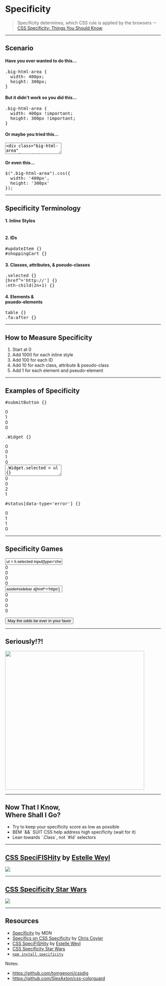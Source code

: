 # Specificity

> Specificity determines, which CSS rule is applied by the browsers --[CSS Specificity: Things You Should Know](http://www.smashingmagazine.com/2007/07/27/css-specificity-things-you-should-know/)

------

## Scenario
<!-- .slide: data-title="Specificity" data-state="backEndBrian juniorJacob" -->

<div class="Split">
  <div class="Split-column">
    <div class="fragment">
      <h4>Have you ever wanted to do this...</h4>
      <pre data-codemirror data-mode="text/css" data-line-numbers="false">.big-html-area {
  width: 400px;
  height: 300px;
}</pre>
    </div>
    <div class="fragment">
      <h4>But it didn't work so you did this...</h4>
      <pre data-codemirror data-mode="text/css" data-line-numbers="false">.big-html-area {
  width: 400px !important;
  height: 300px !important;
}</pre>
    </div>
  </div>
  <div class="Split-column">
    <div class="fragment">
      <h4>Or maybe you tried this...</h4>
      <textarea data-codemirror data-mode="text/html" data-line-numbers="false"><div class="big-html-area"
  style="width: 400px; height: 300px;">
</div></textarea>
    </div>
    <div class="fragment">
      <h4>Or even this...</h4>
      <pre data-codemirror data-mode="text/javascript" data-line-numbers="false">$(".big-html-area").css({
  width: '400px',
  height: '300px'
});</pre>
    </div>
  </div>
</div>

------

## Specificity Terminology
<!-- .slide: data-title="Specificity" data-state="backEndBrian juniorJacob" -->

<div class="Split">
  <div class="Split-column">
    <div class="fragment">
      <h4>1. Inline Styles</h4>
      <pre data-codemirror data-mode="text/html" data-line-numbers="false"><div style="color: red;"></div></pre>
    </div>
    <div class="fragment">
      <h4>2. IDs</h4>
      <pre data-codemirror data-mode="text/css" data-line-numbers="false">#updateItem {}
#shoppingCart {}</pre>
    </div>
  </div>
  <div class="Split-column">
    <div class="fragment">
      <h4>3. Classes, attributes, & pseudo-classes</h4>
      <pre data-codemirror data-mode="text/css" data-line-numbers="false">.selected {}
[href^='http://'] {}
:nth-child(2n+1) {}</pre>
    </div>
    <div class="fragment">
      <h4>4. Elements & <br /> psuedo-elements</h4>
      <pre data-codemirror data-mode="text/css" data-line-numbers="false">table {}
.fa:after {}</pre>
    </div>
  </div>
</div>

------

## How to Measure Specificity
<!-- .slide: data-title="Specificity" data-state="backEndBrian juniorJacob" -->

1. Start at 0 <!-- .element: class="fragment" -->
2. Add 1000 for each inline style <!-- .element: class="fragment" -->
3. Add 100 for each ID <!-- .element: class="fragment" -->
4. Add 10 for each class, attribute & pseudo-class <!-- .element: class="fragment" -->
5. Add 1 for each element and pseudo-element <!-- .element: class="fragment" -->

------

## Examples of Specificity
<!-- .slide: data-title="Specificity" data-state="backEndBrian juniorJacob" -->

<div class="Split">
  <div class="Split-column">
    <div class="fragment">
      <pre data-codemirror data-mode="text/css" data-line-numbers="false">#submitButton {}</pre>
      <div class="Specificity">
        <div class="Specificity-score">
          <div class="Specificity-value Specificity-value--inline">0</div>
          <div class="Specificity-value Specificity-value--ids">1</div>
          <div class="Specificity-value Specificity-value--classes">0</div>
          <div class="Specificity-value Specificity-value--elements">0</div>
        </div>
      </div>
    </div>
    <div class="fragment">
      <pre data-codemirror data-mode="text/css" data-line-numbers="false">.Widget {}</pre>
      <div class="Specificity">
        <div class="Specificity-score">
          <div class="Specificity-value Specificity-value--inline">0</div>
          <div class="Specificity-value Specificity-value--ids">0</div>
          <div class="Specificity-value Specificity-value--classes">1</div>
          <div class="Specificity-value Specificity-value--elements">0</div>
        </div>
      </div>
    </div>
  </div>
  <div class="Split-column">
    <div class="fragment">
      <textarea data-codemirror data-mode="text/css" data-line-numbers="false">.Widget.selected > ul {}</textarea>
      <div class="Specificity">
        <div class="Specificity-score">
          <div class="Specificity-value Specificity-value--inline">0</div>
          <div class="Specificity-value Specificity-value--ids">0</div>
          <div class="Specificity-value Specificity-value--classes">2</div>
          <div class="Specificity-value Specificity-value--elements">1</div>
        </div>
      </div>
    </div>
    <div class="fragment">
      <pre data-codemirror data-mode="text/css" data-line-numbers="false">#status[data-type='error'] {}</pre>
      <div class="Specificity">
        <div class="Specificity-score">
          <div class="Specificity-value Specificity-value--inline">0</div>
          <div class="Specificity-value Specificity-value--ids">1</div>
          <div class="Specificity-value Specificity-value--classes">1</div>
          <div class="Specificity-value Specificity-value--elements">0</div>
        </div>
      </div>
    </div>
  </div>
</div>

------

## Specificity Games
<!-- .slide: data-title="Specificity" data-state="specificity backEndBrian juniorJacob midLevelMelissa" data-background="imgs/the-hunger-games.jpeg" -->

<div class="SpecificityGame">
  <div class="Specificity">
    <input class="Specificity-input" value="ul > li.selected input[type='checkbox']" />
    <div class="Specificity-score">
      <div class="Specificity-value Specificity-value--inline">0</div>
      <div class="Specificity-value Specificity-value--ids">0</div>
      <div class="Specificity-value Specificity-value--classes">0</div>
      <div class="Specificity-value Specificity-value--elements">0</div>
    </div>
  </div>

  <div class="Specificity">
    <input class="Specificity-input" value="aside#sidebar a[href^='https']" />
    <div class="Specificity-score">
      <div class="Specificity-value Specificity-value--inline">0</div>
      <div class="Specificity-value Specificity-value--ids">0</div>
      <div class="Specificity-value Specificity-value--classes">0</div>
      <div class="Specificity-value Specificity-value--elements">0</div>
    </div>
  </div>

  <button>May the odds be ever in your favor</button>
</div>

------

## Seriously!?!
<!-- .slide: data-title="Specificity" data-state="backEndBrian juniorJacob midLevelMelissa" -->

<img src="imgs/mild-shock.gif" style="height: 450px;" />

------

## Now That I Know, <br/>Where Shall I Go?
<!-- .slide: data-title="Specificity" data-state="backEndBrian juniorJacob midLevelMelissa" -->

* <!-- .element: class="fragment" data-fragment-index="1" -->Try to keep your specificity score as low as possible
* <!-- .element: class="fragment" data-fragment-index="2" -->BEM `&&` SUIT CSS help address high specificity (wait for it)
* <!-- .element: class="fragment" data-fragment-index="3" --> Lean towards `.Class`, not `#Id` selectors

------

## [CSS SpeciFISHity](http://www.standardista.com/css3/css-specificity/) by [Estelle Weyl](http://twitter.com/estellevw)
<!-- .slide: data-title="Specificity" data-state="backEndBrian juniorJacob midLevelMelissa" -->

![](./imgs/specifishity.png)

------

## [CSS Specificity Star Wars](http://www.stuffandnonsense.co.uk/archives/css_specificity_wars.html)
<!-- .slide: data-title="Specificity" data-state="backEndBrian juniorJacob midLevelMelissa extended" -->

![](./imgs/specificitywars.jpg)

------

## Resources
<!-- .slide: data-title="Specificity" data-state="backEndBrian juniorJacob midLevelMelissa resources" -->

* [Specificity](https://developer.mozilla.org/en-US/docs/Web/CSS/Specificity) by MDN
* [Specifics on CSS Specificity](https://css-tricks.com/specifics-on-css-specificity/) by [Chris Coyier](http://twitter.com/chriscoyier)
* [CSS SpeciFISHity](http://www.standardista.com/css3/css-specificity/) by [Estelle Weyl](http://twitter.com/estellevw)
* [CSS Specificity Star Wars](http://www.stuffandnonsense.co.uk/archives/css_specificity_wars.html)
* [`npm install specificity`](https://github.com/keeganstreet/specificity)

Notes:

* https://github.com/tomgenoni/cssdig
* https://github.com/SlexAxton/css-colorguard

